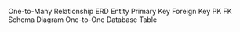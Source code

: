 One-to-Many Relationship
ERD
Entity
Primary Key
Foreign Key
PK
FK
Schema Diagram
One-to-One
Database Table
